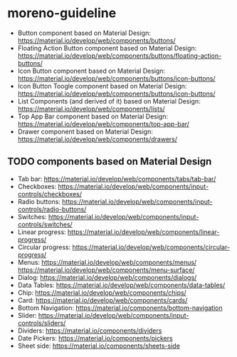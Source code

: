 # moreno-guideline

- Button component based on Material Design: https://material.io/develop/web/components/buttons/
- Floating Action Button component based on Material Design: https://material.io/develop/web/components/buttons/floating-action-buttons/
- Icon Button component based on Material Design: https://material.io/develop/web/components/buttons/icon-buttons/
- Icon Button Toogle component based on Material Design: https://material.io/develop/web/components/buttons/icon-buttons/
- List Components (and derived of it) based on Material Design: https://material.io/develop/web/components/lists/
- Top App Bar component based on Material Design: https://material.io/develop/web/components/top-app-bar/
- Drawer component based on Material Design: https://material.io/develop/web/components/drawers/

## TODO components based on Material Design

- Tab bar: https://material.io/develop/web/components/tabs/tab-bar/
- Checkboxes: https://material.io/develop/web/components/input-controls/checkboxes/
- Radio buttons: https://material.io/develop/web/components/input-controls/radio-buttons/
- Switches: https://material.io/develop/web/components/input-controls/switches/
- Linear progress: https://material.io/develop/web/components/linear-progress/
- Circular progress: https://material.io/develop/web/components/circular-progress/
- Menus: https://material.io/develop/web/components/menus/
         https://material.io/develop/web/components/menu-surface/
- Dialog: https://material.io/develop/web/components/dialogs/
- Data Tables: https://material.io/develop/web/components/data-tables/
- Chip: https://material.io/develop/web/components/chips/
- Card: https://material.io/develop/web/components/cards/
- Bottom Navigation: https://material.io/components/bottom-navigation
- Slider: https://material.io/develop/web/components/input-controls/sliders/
- Dividers: https://material.io/components/dividers
- Date Pickers: https://material.io/components/pickers
- Sheet side: https://material.io/components/sheets-side
